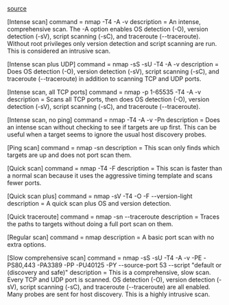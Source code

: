 [source](https://svn.nmap.org/nmap/zenmap/share/zenmap/config/scan_profile.usp)

[Intense scan]
command = nmap -T4 -A -v
description = An intense, comprehensive scan. The -A option enables OS detection (-O), version detection (-sV), script scanning (-sC), and traceroute (--traceroute). Without root privileges only version detection and script scanning are run. This is considered an intrusive scan.

[Intense scan plus UDP]
command = nmap -sS -sU -T4 -A -v
description = Does OS detection (-O), version detection (-sV), script scanning (-sC), and traceroute (--traceroute) in addition to scanning TCP and UDP ports.

[Intense scan, all TCP ports]
command = nmap -p 1-65535 -T4 -A -v
description = Scans all TCP ports, then does OS detection (-O), version detection (-sV), script scanning (-sC), and traceroute (--traceroute).

[Intense scan, no ping]
command = nmap -T4 -A -v -Pn
description = Does an intense scan without checking to see if targets are up first. This can be useful when a target seems to ignore the usual host discovery probes.

[Ping scan]
command = nmap -sn
description = This scan only finds which targets are up and does not port scan them.

[Quick scan]
command = nmap -T4 -F
description = This scan is faster than a normal scan because it uses the aggressive timing template and scans fewer ports.

[Quick scan plus]
command = nmap -sV -T4 -O -F --version-light
description = A quick scan plus OS and version detection.

[Quick traceroute]
command = nmap -sn --traceroute
description = Traces the paths to targets without doing a full port scan on them.

[Regular scan]
command = nmap
description = A basic port scan with no extra options.

[Slow comprehensive scan]
command = nmap -sS -sU -T4 -A -v -PE -PS80,443 -PA3389 -PP -PU40125 -PY --source-port 53 --script "default or (discovery and safe)"
description = This is a comprehensive, slow scan. Every TCP and UDP port is scanned. OS detection (-O), version detection (-sV), script scanning (-sC), and traceroute (--traceroute) are all enabled. Many probes are sent for host discovery. This is a highly intrusive scan.

